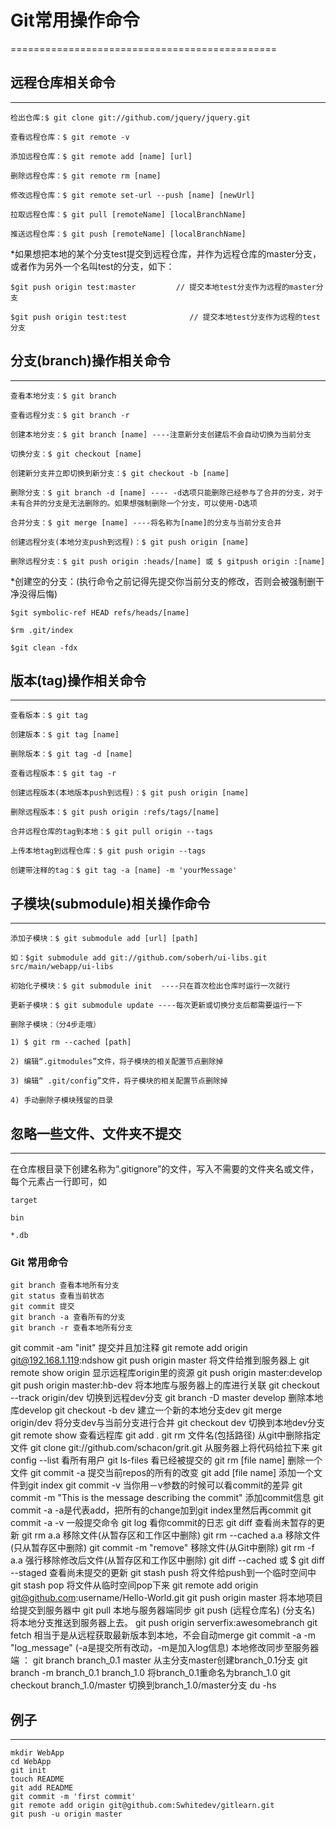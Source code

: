 # Git常用操作命令
==============================================
## 远程仓库相关命令
----------------------------------------------
    检出仓库:$ git clone git://github.com/jquery/jquery.git

    查看远程仓库：$ git remote -v
    
    添加远程仓库：$ git remote add [name] [url]

    删除远程仓库：$ git remote rm [name]

    修改远程仓库：$ git remote set-url --push [name] [newUrl]

    拉取远程仓库：$ git pull [remoteName] [localBranchName]

    推送远程仓库：$ git push [remoteName] [localBranchName]

 

*如果想把本地的某个分支test提交到远程仓库，并作为远程仓库的master分支，或者作为另外一个名叫test的分支，如下：

    $git push origin test:master         // 提交本地test分支作为远程的master分支

    $git push origin test:test              // 提交本地test分支作为远程的test分支

 

## 分支(branch)操作相关命令
------------------------------------------------------
    查看本地分支：$ git branch

    查看远程分支：$ git branch -r

    创建本地分支：$ git branch [name] ----注意新分支创建后不会自动切换为当前分支

    切换分支：$ git checkout [name]

    创建新分支并立即切换到新分支：$ git checkout -b [name]

    删除分支：$ git branch -d [name] ---- -d选项只能删除已经参与了合并的分支，对于未有合并的分支是无法删除的。如果想强制删除一个分支，可以使用-D选项

    合并分支：$ git merge [name] ----将名称为[name]的分支与当前分支合并

    创建远程分支(本地分支push到远程)：$ git push origin [name]

    删除远程分支：$ git push origin :heads/[name] 或 $ gitpush origin :[name] 

 

*创建空的分支：(执行命令之前记得先提交你当前分支的修改，否则会被强制删干净没得后悔)

    $git symbolic-ref HEAD refs/heads/[name]

    $rm .git/index

    $git clean -fdx

 

## 版本(tag)操作相关命令
-----------------------------------------------------------------
    查看版本：$ git tag

    创建版本：$ git tag [name]

    删除版本：$ git tag -d [name]

    查看远程版本：$ git tag -r

    创建远程版本(本地版本push到远程)：$ git push origin [name]

    删除远程版本：$ git push origin :refs/tags/[name]

    合并远程仓库的tag到本地：$ git pull origin --tags

    上传本地tag到远程仓库：$ git push origin --tags

    创建带注释的tag：$ git tag -a [name] -m 'yourMessage'

 

## 子模块(submodule)相关操作命令
------------------------------------------------
    添加子模块：$ git submodule add [url] [path]

    如：$git submodule add git://github.com/soberh/ui-libs.git src/main/webapp/ui-libs

    初始化子模块：$ git submodule init  ----只在首次检出仓库时运行一次就行

    更新子模块：$ git submodule update ----每次更新或切换分支后都需要运行一下

    删除子模块：（分4步走哦）

    1) $ git rm --cached [path]

    2) 编辑“.gitmodules”文件，将子模块的相关配置节点删除掉

    3) 编辑“ .git/config”文件，将子模块的相关配置节点删除掉

    4) 手动删除子模块残留的目录

 

## 忽略一些文件、文件夹不提交
----------------------------------------
在仓库根目录下创建名称为“.gitignore”的文件，写入不需要的文件夹名或文件，每个元素占一行即可，如

    target

    bin

    *.db

### Git 常用命令
    git branch 查看本地所有分支
    git status 查看当前状态 
    git commit 提交 
    git branch -a 查看所有的分支
    git branch -r 查看本地所有分支
git commit -am "init" 提交并且加注释 
git remote add origin git@192.168.1.119:ndshow
git push origin master 将文件给推到服务器上 
git remote show origin 显示远程库origin里的资源 
git push origin master:develop
git push origin master:hb-dev 将本地库与服务器上的库进行关联 
git checkout --track origin/dev 切换到远程dev分支
git branch -D master develop 删除本地库develop
git checkout -b dev 建立一个新的本地分支dev
git merge origin/dev 将分支dev与当前分支进行合并
git checkout dev 切换到本地dev分支
git remote show 查看远程库
git add .
git rm 文件名(包括路径) 从git中删除指定文件
git clone git://github.com/schacon/grit.git 从服务器上将代码给拉下来
git config --list 看所有用户
git ls-files 看已经被提交的
git rm [file name] 删除一个文件
git commit -a 提交当前repos的所有的改变
git add [file name] 添加一个文件到git index
git commit -v 当你用－v参数的时候可以看commit的差异
git commit -m "This is the message describing the commit" 添加commit信息
git commit -a -a是代表add，把所有的change加到git index里然后再commit
git commit -a -v 一般提交命令
git log 看你commit的日志
git diff 查看尚未暂存的更新
git rm a.a 移除文件(从暂存区和工作区中删除)
git rm --cached a.a 移除文件(只从暂存区中删除)
git commit -m "remove" 移除文件(从Git中删除)
git rm -f a.a 强行移除修改后文件(从暂存区和工作区中删除)
git diff --cached 或 $ git diff --staged 查看尚未提交的更新
git stash push 将文件给push到一个临时空间中
git stash pop 将文件从临时空间pop下来
git remote add origin git@github.com:username/Hello-World.git
git push origin master 将本地项目给提交到服务器中
git pull 本地与服务器端同步
git push (远程仓库名) (分支名) 将本地分支推送到服务器上去。
git push origin serverfix:awesomebranch
git fetch 相当于是从远程获取最新版本到本地，不会自动merge
git commit -a -m "log_message" (-a是提交所有改动，-m是加入log信息) 本地修改同步至服务器端 ：
git branch branch_0.1 master 从主分支master创建branch_0.1分支
git branch -m branch_0.1 branch_1.0 将branch_0.1重命名为branch_1.0
git checkout branch_1.0/master 切换到branch_1.0/master分支
du -hs

## 例子
-----------------------------
    mkdir WebApp
    cd WebApp
    git init
    touch README
    git add README
    git commit -m 'first commit'
    git remote add origin git@github.com:Swhitedev/gitlearn.git
    git push -u origin master
